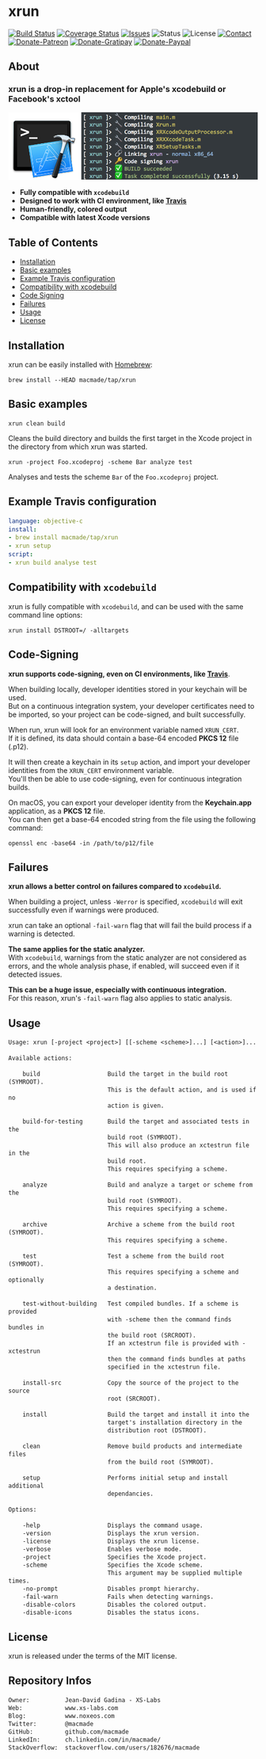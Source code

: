 xrun
====

[![Build Status](https://img.shields.io/travis/macmade/xrun.svg?branch=master&style=flat)](https://travis-ci.org/macmade/xrun)
[![Coverage Status](https://img.shields.io/coveralls/macmade/xrun.svg?branch=master&style=flat)](https://coveralls.io/r/macmade/xrun?branch=master)
[![Issues](http://img.shields.io/github/issues/macmade/xrun.svg?style=flat)](https://github.com/macmade/xrun/issues)
![Status](https://img.shields.io/badge/status-active-brightgreen.svg?style=flat)
![License](https://img.shields.io/badge/license-mit-brightgreen.svg?style=flat)
[![Contact](https://img.shields.io/badge/contact-@macmade-blue.svg?style=flat)](https://twitter.com/macmade)  
[![Donate-Patreon](https://img.shields.io/badge/donate-patreon-yellow.svg?style=flat)](https://patreon.com/macmade)
[![Donate-Gratipay](https://img.shields.io/badge/donate-gratipay-yellow.svg?style=flat)](https://www.gratipay.com/macmade)
[![Donate-Paypal](https://img.shields.io/badge/donate-paypal-yellow.svg?style=flat)](https://paypal.me/xslabs)

About
-----

### xrun is a drop-in replacement for Apple's xcodebuild or Facebook's xctool

![xrun](Assets/xrun.png "xrun")

 - **Fully compatible with `xcodebuild`**
 - **Designed to work with CI environment, like [Travis](http://travis-ci.org)**
 - **Human-friendly, colored output**
 - **Compatible with latest Xcode versions**

Table of Contents
-----------------

 - [Installation](#1)
 - [Basic examples](#2)
 - [Example Travis configuration](#3)
 - [Compatibility with xcodebuild](#4)
 - [Code Signing](#5)
 - [Failures](#6)
 - [Usage](#7)
 - [License](#8)

<a name="1"></a>
Installation
------------

xrun can be easily installed with [Homebrew](http://brew.sh):

    brew install --HEAD macmade/tap/xrun

<a name="2"></a>
Basic examples
--------------

    xrun clean build
    
Cleans the build directory and builds the first target in the Xcode project in the directory from which xrun was started.

    xrun -project Foo.xcodeproj -scheme Bar analyze test
    
Analyses and tests the scheme `Bar` of the `Foo.xcodeproj` project.

<a name="3"></a>
Example Travis configuration
----------------------------

```yml
language: objective-c
install:
- brew install macmade/tap/xrun
- xrun setup
script:
- xrun build analyse test 
```

<a name="4"></a>
Compatibility with `xcodebuild`
-------------------------------

xrun is fully compatible with `xcodebuild`, and can be used with the same command line options:

    xrun install DSTROOT=/ -alltargets

<a name="5"></a>
Code-Signing
------------

**xrun supports code-signing, even on CI environments, like [Travis](http://travis-ci.org)**.

When building locally, developer identities stored in your keychain will be used.  
But on a continuous integration system, your developer certificates need to be imported, so your project can be code-signed, and built successfully.

When run, xrun will look for an environment variable named `XRUN_CERT`.  
If it is defined, its data should contain a base-64 encoded **PKCS 12** file (.p12).

It will then create a keychain in its `setup` action, and import your developer identities from the `XRUN_CERT` environment variable.  
You'll then be able to use code-signing, even for continuous integration builds.

On macOS, you can export your developer identity from the **Keychain.app** application, as a **PKCS 12** file.  
You can then get a base-64 encoded string from the file using the following command:

    openssl enc -base64 -in /path/to/p12/file

<a name="6"></a>
Failures
--------

**xrun allows a better control on failures compared to `xcodebuild`.**

When building a project, unless `-Werror` is specified, `xcodebuild` will exit successfully even if warnings were produced.

xrun can take an optional `-fail-warn` flag that will fail the build process if a warning is detected.

**The same applies for the static analyzer.**  
With `xcodebuild`, warnings from the static analyzer are not considered as errors, and the whole analysis phase, if enabled, will succeed even if it detected issues.

**This can be a huge issue, especially with continuous integration.**  
For this reason, xrun's `-fail-warn` flag also applies to static analysis.

<a name="7"></a>
Usage
-----

    Usage: xrun [-project <project>] [[-scheme <scheme>]...] [<action>]...
    
    Available actions:
    
        build                   Build the target in the build root (SYMROOT).
                                This is the default action, and is used if no
                                action is given.
        
        build-for-testing       Build the target and associated tests in the
                                build root (SYMROOT).
                                This will also produce an xctestrun file in the
                                build root.
                                This requires specifying a scheme.
        
        analyze                 Build and analyze a target or scheme from the
                                build root (SYMROOT).
                                This requires specifying a scheme.
        
        archive                 Archive a scheme from the build root (SYMROOT). 
                                This requires specifying a scheme.
        
        test                    Test a scheme from the build root (SYMROOT).
                                This requires specifying a scheme and optionally
                                a destination.
        
        test-without-building   Test compiled bundles. If a scheme is provided
                                with -scheme then the command finds bundles in
                                the build root (SRCROOT).
                                If an xctestrun file is provided with -xctestrun
                                then the command finds bundles at paths
                                specified in the xctestrun file.
        
        install-src             Copy the source of the project to the source
                                root (SRCROOT).
        
        install                 Build the target and install it into the
                                target's installation directory in the
                                distribution root (DSTROOT).
        
        clean                   Remove build products and intermediate files
                                from the build root (SYMROOT).
        
        setup                   Performs initial setup and install additional
                                dependancies.
    
    Options:
        
        -help                   Displays the command usage.
        -version                Displays the xrun version.
        -license                Displays the xrun license.
        -verbose                Enables verbose mode.
        -project                Specifies the Xcode project.
        -scheme                 Specifies the Xcode scheme.
                                This argument may be supplied multiple times.
        -no-prompt              Disables prompt hierarchy.
        -fail-warn              Fails when detecting warnings.
        -disable-colors         Disables the colored output.
        -disable-icons          Disables the status icons.

<a name="8"></a>
License
-------

xrun is released under the terms of the MIT license.

Repository Infos
----------------

    Owner:          Jean-David Gadina - XS-Labs
    Web:            www.xs-labs.com
    Blog:           www.noxeos.com
    Twitter:        @macmade
    GitHub:         github.com/macmade
    LinkedIn:       ch.linkedin.com/in/macmade/
    StackOverflow:  stackoverflow.com/users/182676/macmade
